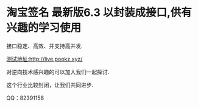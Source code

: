 # 淘宝签名  最新版6.3 以封装成接口,供有兴趣的学习使用

  接口稳定、高效、并支持高并发.
  
  [测试地址:](http://live.pookz.xyz/)http://live.pookz.xyz/
  
  对逆向技术感兴趣的可以加入我们一起探讨.
  
  这个行业比较封闭，让我们共同进步.
  
  QQ：82391158
